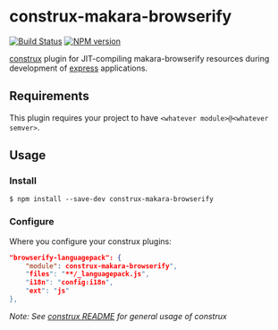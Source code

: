 # construx-makara-browserify

[![Build Status](https://travis-ci.org/krakenjs/construx-makara-browserify.svg?branch=master)](https://travis-ci.org/krakenjs/construx-makara-browserify)
[![NPM version](https://badge.fury.io/js/construx-makara-browserify.png)](http://badge.fury.io/js/construx-makara-browserify)

[construx](https://github.com/krakenjs/construx) plugin for JIT-compiling makara-browserify resources during development of [express](http://expressjs.com/) applications.


## Requirements

This plugin requires your project to have `<whatever module>@<whatever semver>`.

## Usage

### Install

```shell
$ npm install --save-dev construx-makara-browserify
```

### Configure

Where you configure your construx plugins:

```json
"browserify-languagepack": {
    "module": construx-makara-browserify",
    "files": "**/_languagepack.js",
    "i18n": "config:i18n",
    "ext": "js"
},
```

_Note: See [construx README](https://github.com/krakenjs/construx/blob/master/README.md) for general usage of construx_

